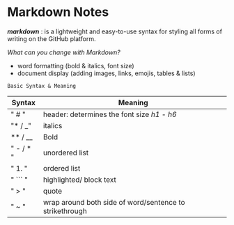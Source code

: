 # Markdown Notes

 *__markdown__* : is a lightweight and easy-to-use syntax for styling all forms of writing on the GitHub platform.
 
 *What can you change with Markdown?*
 
 - word formatting (bold & italics, font size)
 - document display (adding images, links, emojis, tables & lists)
 
 ```
 Basic Syntax & Meaning
 ```
 Syntax    |   Meaning
 ------    |   -------
 " # "     |   header: determines the font size *h1 - h6*
 "* / _"   |  italics
 ** / __    | Bold
 " - / * "   | unordered list
 " 1. "     | ordered list
 " ``` "     | highlighted/ block text
 " > "    | quote
 " ~ "  | wrap around both side of word/sentence to strikethrough
 
